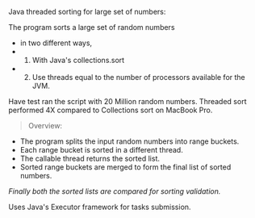 Java threaded sorting for large set of numbers:

The program sorts a large set of random numbers
 * in two different ways,
 * 1) With Java's collections.sort
 * 2) Use threads equal to the number of processors available for the JVM.
 
  Have test ran the script with 20 Million random numbers.
  Threaded sort performed 4X compared to Collections sort on MacBook Pro.
  
  > Overview:
  * The program splits the input random numbers into range buckets.
  * Each range bucket is sorted in a different thread.
  * The callable thread returns the sorted list.
  * Sorted range buckets are merged to form the final list of sorted numbers.
  
  *Finally both the sorted lists are compared for sorting validation.*
  
  Uses Java's Executor framework for tasks submission. 
